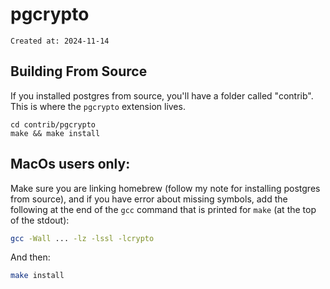 # pgcrypto

```
Created at: 2024-11-14
```

## Building From Source

If you installed postgres from source, you'll have a folder called "contrib".
This is where the `pgcrypto` extension lives.

```
cd contrib/pgcrypto
make && make install
```

## MacOs users only:

Make sure you are linking homebrew (follow my note for installing postgres from
source), and if you have error about missing symbols, add the following at the
end of the `gcc` command that is printed for `make` (at the top of the stdout):

```sh
gcc -Wall ... -lz -lssl -lcrypto
```

And then:

```sh
make install
```
